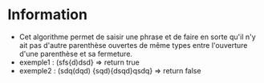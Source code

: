 # Information

- Cet algorithme permet de saisir une phrase et de faire en sorte qu'il n'y ait pas d'autre parenthèse ouvertes de même types entre l'ouverture d'une parenthèse et sa fermeture.
- exemple1 : (sfs{d)dsd} => return true 
- exemple2 : (sdq(dqd) {sqd){dsqd}qsdq} => return false 